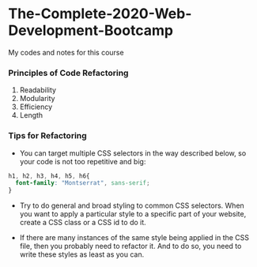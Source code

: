 # The-Complete-2020-Web-Development-Bootcamp
My codes and notes for this course

### Principles of Code Refactoring
1) Readability
2) Modularity
3) Efficiency
4) Length

### Tips for Refactoring
* You can target multiple CSS selectors in the way described below, so your code is not too repetitive and big:
```css
h1, h2, h3, h4, h5, h6{
  font-family: "Montserrat", sans-serif;
}
```

* Try to do general and broad styling to common CSS selectors. When you want to apply a particular style to a specific part of your website, create a CSS class or a CSS id to do it.

* If there are many instances of the same style being applied in the CSS file, then you probably need to refactor it. And to do so, you need to write these styles as least as you can.
